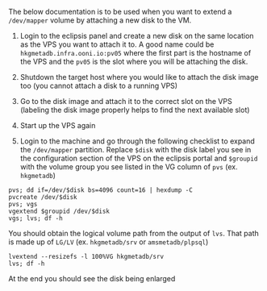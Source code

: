 The below documentation is to be used when you want to extend a `/dev/mapper` volume by attaching a new disk to the VM.

1. Login to the eclipsis panel and create a new disk on the same location as the VPS you want to attach it to. A good name could be `hkgmetadb.infra.ooni.io:pv05` where the first part is the hostname of the VPS and the `pv05` is the slot where you will be attaching the disk.

2. Shutdown the target host where you would like to attach the disk image too (you cannot attach a disk to a running VPS)

3. Go to the disk image and attach it to the correct slot on the VPS (labeling the disk image properly helps to find the next available slot)

4. Start up the VPS again

5. Login to the machine and go through the following checklist to expand the `/dev/mapper` partition. Replace `$disk` with the disk label you see in the configuration section of the VPS on the eclipsis portal and `$groupid` with the volume group you see listed in the VG column of `pvs` (ex. `hkgmetadb`)

```
pvs; dd if=/dev/$disk bs=4096 count=16 | hexdump -C
pvcreate /dev/$disk
pvs; vgs
vgextend $groupid /dev/$disk
vgs; lvs; df -h
```

You should obtain the logical volume path from the output of `lvs`. That path is made up of `LG/LV` (ex. `hkgmetadb/srv` or `amsmetadb/plpsql`)

```
lvextend --resizefs -l 100%VG hkgmetadb/srv
lvs; df -h
```

At the end you should see the disk being enlarged
